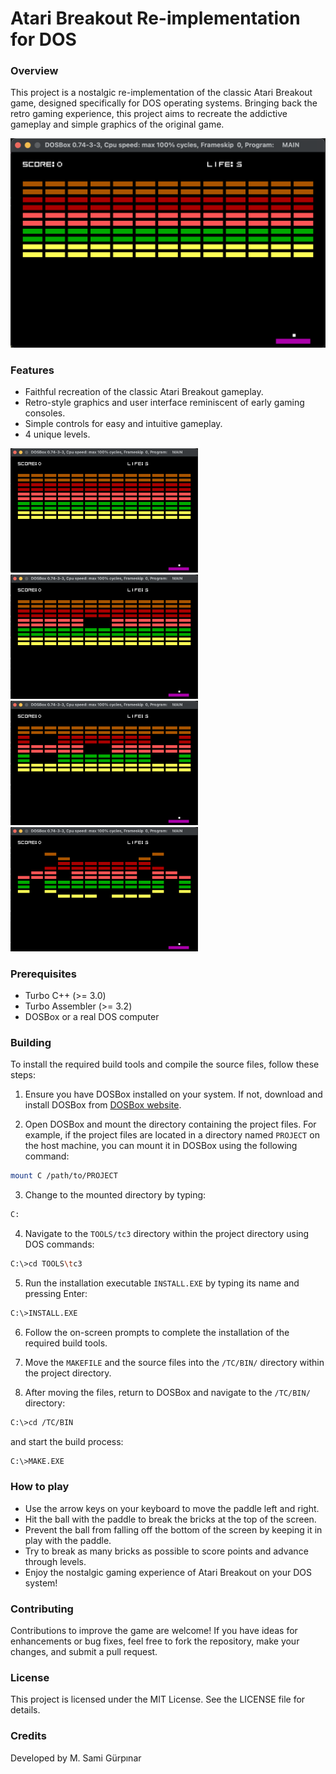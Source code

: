 # Atari Breakout Re-implementation for DOS

### Overview

This project is a nostalgic re-implementation of the classic Atari Breakout game, designed specifically for DOS operating systems. Bringing back the retro gaming experience, this project aims to recreate the addictive gameplay and simple graphics of the original game.

![breakout](IMG/1.png)

### Features
+ Faithful recreation of the classic Atari Breakout gameplay.
+ Retro-style graphics and user interface reminiscent of early gaming consoles.
+ Simple controls for easy and intuitive gameplay.
+ 4 unique levels.

<img src="IMG/1.png" alt="image" width="300" height="auto"> <img src="IMG/2.png" alt="image" width="300" height="auto">
<img src="IMG/3.png" alt="image" width="300" height="auto"> <img src="IMG/4.png" alt="image" width="300" height="auto">

### Prerequisites
+ Turbo C++ (>= 3.0)
+ Turbo Assembler (>= 3.2)
+ DOSBox or a real DOS computer

### Building
To install the required build tools and compile the source files, follow these steps:

1. Ensure you have DOSBox installed on your system. If not, download and install DOSBox from [DOSBox website](https://www.dosbox.com/).

2. Open DOSBox and mount the directory containing the project files. For example, if the project files are located in a directory named `PROJECT` on the host machine, you can mount it in DOSBox using the following command:

```bash
mount C /path/to/PROJECT
```

3. Change to the mounted directory by typing:
```bash
C:
```

4. Navigate to the `TOOLS/tc3` directory within the project directory using DOS commands:
```bash
C:\>cd TOOLS\tc3
```


5. Run the installation executable `INSTALL.EXE` by typing its name and pressing Enter:
```bash
C:\>INSTALL.EXE
```

6. Follow the on-screen prompts to complete the installation of the required build tools.

7. Move the `MAKEFILE` and the source files into the `/TC/BIN/` directory within the project directory.

8. After moving the files, return to DOSBox and navigate to the `/TC/BIN/` directory:
```bash
C:\>cd /TC/BIN
```
and start the build process:
```bash
C:\>MAKE.EXE
```

### How to play
+ Use the arrow keys on your keyboard to move the paddle left and right.
+ Hit the ball with the paddle to break the bricks at the top of the screen.
+ Prevent the ball from falling off the bottom of the screen by keeping it in play with the paddle.
+ Try to break as many bricks as possible to score points and advance through levels.
+ Enjoy the nostalgic gaming experience of Atari Breakout on your DOS system!

### Contributing

Contributions to improve the game are welcome! If you have ideas for enhancements or bug fixes, feel free to fork the repository, make your changes, and submit a pull request.

### License

This project is licensed under the MIT License. See the LICENSE file for details.

### Credits

Developed by M. Sami Gürpınar


